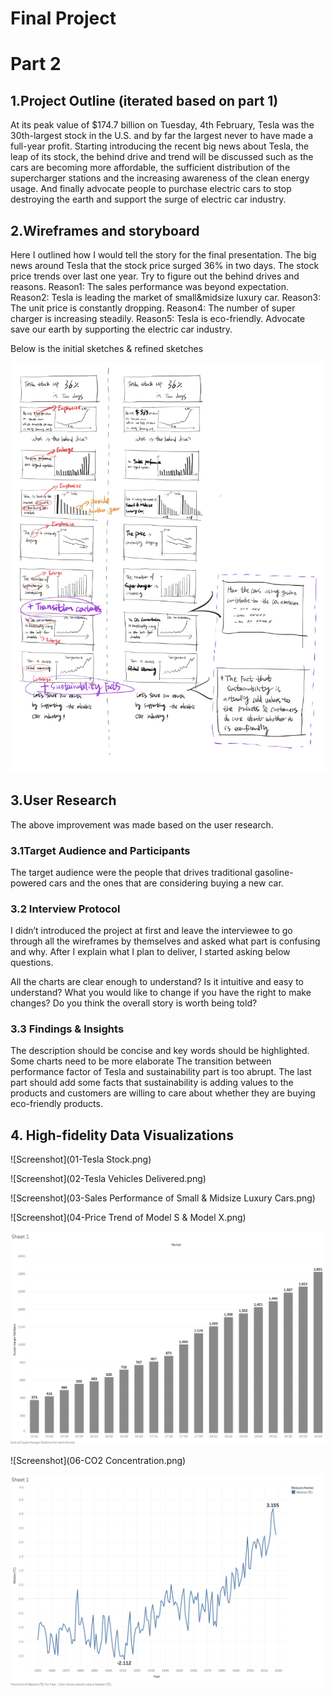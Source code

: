 # Final Project

# Part 2

## 1.Project Outline (iterated based on part 1)

At its peak value of $174.7 billion on Tuesday, 4th February, Tesla was the 30th-largest stock in the U.S. and by far the largest never to have made a full-year profit. Starting introducing the recent big news about Tesla, the leap of its stock, the behind drive and trend will be discussed such as the cars are becoming more affordable, the sufficient distribution of the supercharger stations and the increasing awareness of the clean energy usage. And finally advocate people to purchase electric cars to stop destroying the earth and support the surge of electric car industry. 


## 2.Wireframes and storyboard

Here I outlined how I would tell the story for the final presentation. 
The big news around Tesla that the stock price surged 36% in two days.
The stock price trends over last one year.
Try to figure out the behind drives and reasons.
Reason1: The sales performance was beyond expectation.
Reason2: Tesla is leading the market of small&midsize luxury car.
Reason3: The unit price is constantly dropping.
Reason4: The number of super charger is increasing steadily.
Reason5: Tesla is eco-friendly.
Advocate save our earth by supporting the electric car industry.

Below is the initial sketches & refined sketches

![Screenshot](part2wireframe.jpg)

## 3.User Research

The above improvement was made based on the user research.

### 3.1Target Audience and Participants

The target audience were the people that drives traditional gasoline-powered cars and the ones that are considering buying a new car.

### 3.2 Interview Protocol

I didn’t introduced the project at first and leave the interviewee to go through all the wireframes by themselves and asked what part is confusing and why. After I explain what I plan to deliver, I started asking below questions.

All the charts are clear enough to understand?
Is it intuitive and easy to understand?
What you would like to change if you have the right to make changes?
Do you think the overall story is worth being told?
### 3.3 Findings & Insights

The description should be concise and key words should be highlighted.
Some charts need to be more elaborate
The transition between performance factor of Tesla and sustainability part is too abrupt.
The last part should add some facts that sustainability is adding values to the products and customers are willing to care about whether they are buying eco-friendly products.

## 4. High-fidelity Data Visualizations

![Screenshot](01-Tesla Stock.png)

![Screenshot](02-Tesla Vehicles Delivered.png)

![Screenshot](03-Sales Performance of Small & Midsize Luxury Cars.png)

![Screenshot](04-Price Trend of Model S & Model X.png)

![Screenshot](05-Supercharger.png)

![Screenshot](06-CO2 Concentration.png)

![Screenshot](07-Temperature.png)
